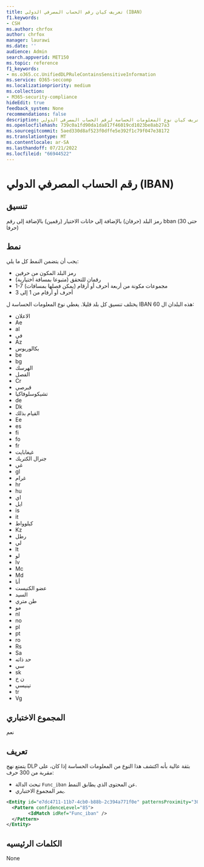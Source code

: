 ```yaml
---
title: تعريف كيان رقم الحساب المصرفي الدولي (IBAN)
f1.keywords:
- CSH
ms.author: chrfox
author: chrfox
manager: laurawi
ms.date: ''
audience: Admin
search.appverid: MET150
ms.topic: reference
f1_keywords:
- ms.o365.cc.UnifiedDLPRuleContainsSensitiveInformation
ms.service: O365-seccomp
ms.localizationpriority: medium
ms.collection:
- M365-security-compliance
hideEdit: true
feedback_system: None
recommendations: false
description: تعريف كيان نوع المعلومات الحساسة لرقم الحساب المصرفي الدولي (IBAN).
ms.openlocfilehash: 739c0a1fd90da1da817f46019cd1023be8ab27a3
ms.sourcegitcommit: 5aed330d8af523f0dffe5e392f1c79f047e38172
ms.translationtype: MT
ms.contentlocale: ar-SA
ms.lasthandoff: 07/21/2022
ms.locfileid: "66944522"
---
```

# <a name="international-banking-account-number-iban"></a>رقم الحساب المصرفي الدولي (IBAN)

## <a name="format"></a>تنسيق

رمز البلد (حرفان) بالإضافة إلى خانات الاختيار (رقمين) بالإضافة إلى رقم bban (حتى 30 حرفا)

## <a name="pattern"></a>نمط

يجب أن يتضمن النمط كل ما يلي:

- رمز البلد المكون من حرفين
- رقمان للتحقق (متبوعا بمسافة اختيارية)
- 1-7 مجموعات مكونة من أربعة أحرف أو أرقام (يمكن فصلها بمسافات)
- أحرف أو أرقام من 1 إلى 3

يختلف تنسيق كل بلد قليلا. يغطي نوع المعلومات الحساسة ل IBAN هذه البلدان ال 60:

- الاعلان
- Ae
- al
- في
- Az
- بكالوريوس
- be
- bg
- الهرسك
- الفصل
- Cr
- قبرصي
- تشيكوسلوفاكيا
- de
- Dk
- القيام بذلك
- Ee
- es
- fi
- fo
- fr
- غيغابايت
- جنرال الكتريك
- غي
- gl
- غرام
- hr
- hu
- اي
- ايل
- is
- it
- كيلوواط
- Kz
- رطل
- لي
- lt
- لو
- lv
- Mc
- Md
- أنا
- عضو الكنيست
- السيد
- طن متري
- مو
- nl
- no
- pl
- pt
- ro
- Rs
- Sa
- حد ذاته
- سي
- sk
- ن خ
- تينيسي
- tr
- Vg

## <a name="checksum"></a>المجموع الاختباري

نعم

## <a name="definition"></a>تعريف

يتمتع نهج DLP بثقة عالية بأنه اكتشف هذا النوع من المعلومات الحساسة إذا كان، على مقربة من 300 حرف:

- تبحث الدالة `Func_iban` عن المحتوى الذي يطابق النمط.
- يمر المجموع الاختباري.

```xml
<Entity id="e7dc4711-11b7-4cb0-b88b-2c394a771f0e" patternsProximity="300" recommendedConfidence="85">
  <Pattern confidenceLevel="85">
        <IdMatch idRef="Func_iban" />
  </Pattern>
</Entity>
```

## <a name="keywords"></a>الكلمات الرئيسيه

None
